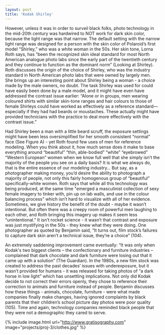 ```yaml
---
layout: post
title: 'Kodak Shirley'
---
```


  However, unless it was in order to surveil black folks, photo technology in the mid-20th century was hardwired to NOT work for dark skin color, because the light range was that narrow.  The default setting with the narrow light range was designed for a person with the skin color of Polaroid’s first model “Shirley,” who was a white woman in the 50s.  Her skin tone, Lorna Roth says, has “been the recognized skin ideal standard for most North American analogue photo labs since the early part of the twentieth century and they continue to function as the dominant norm” (Looking at Shirley).  Roth discusses the origin of the choice of Shirley, who was the industry standard in North American photo labs that were owned by largely men.  She brings up an interesting point about Shirley being a woman - a choice made by the male owners, no doubt.  The task Shirley was used for could have easily been done by a male model, and it might have even have addressed the contrast issue earlier: “Alone or in groups, men wearing coloured shirts with similar skin-tone ranges and hair colours to those of female Shirleys could have worked as effectively as a reference standard—especially if they had had beards or moustaches. These actually might have provided technicians with the practice to deal more effectively with the contrast issue.”  

  Had Shirley been a man with a little beard scruff, the exposure settings might have been less oversimplified for her smooth consistent “normal” face (See Figure A) - yet Roth found few uses of men for reference modeling.  When you think about it, how much sense does it make to base everything around “beautiful” “thin, able-bodied” “white” “eyebrowed” “Western European” women when we know full well that she simply isn’t the majority of the people you see on a daily basis? It is what we always do, that is the entire essence of our modeling industry… But say, as a photographer making money, you’d desire the ability to photograph a majority of people, not only this fairly homogenous group of “beautiful” specifically-white women.  Roth says that while all this technology was being produced, at the same time "emerged a masculinist collection of sexy female imagery to tinker with, pin up on lab walls, and use in the colour balancing process” which isn’t hard to visualize with all of her evidence.  Sometimes, we give history the benefit of the doubt - maybe it wasn’t intentional. But often there was a creepy room of powerful men laughing to each other, and Roth bringing this imagery up makes it seem less “unintentional.”  It isn’t rocket science - it wasn’t that contrast and exposure was just mystifying in the 50s - they knew what they were doing. One photographer as quoted by Benjamin said, “It turns out, film stock’s failures to capture dark skin aren’t a technical issue, they’re a choice” (104). 

  An extremely saddening improvement came eventually: “It was only when Kodak's two biggest clients – the confectionary and furniture industries – complained that dark chocolate and dark furniture were losing out that it came up with a solution” (The Guardian).  In the 1980s, a new film stock was created to address the past decades’ issues with underexposure, but it wasn’t provided for humans - it was released for taking photos of “a dark horse in low light” which has unsettling implications.  Not only did Kodak decide to not correct their errors openly, they chose to reference their correction to animals and furniture instead of people.  Benjamin discusses how these things - animals, chocolate, furniture - were what made companies finally make changes, having ignored complaints by black parents that their children’s school picture day photos were poor quality (105).  Time and again, technology companies reminded black people that they were not a demographic they cared to serve. 


{% include image.html url="http://www.gratisography.com" image="projects/proj-3/clothes.jpg" %}
